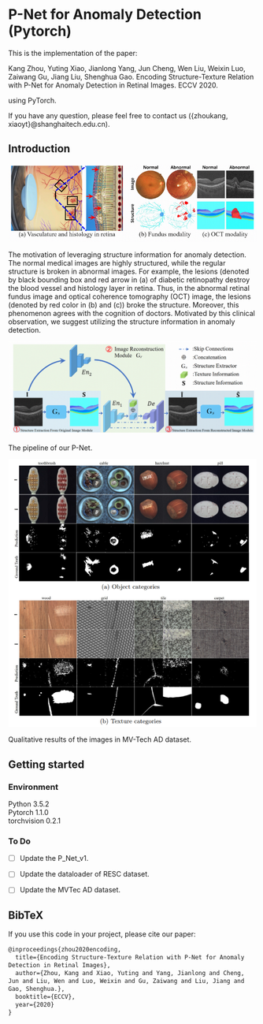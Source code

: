 # P-Net for Anomaly Detection (Pytorch)

This is the implementation of the paper:

Kang Zhou, Yuting Xiao, Jianlong Yang, Jun Cheng, Wen Liu, Weixin Luo, Zaiwang Gu, Jiang Liu, Shenghua Gao. Encoding Structure-Texture Relation with P-Net for Anomaly Detection in Retinal Images. ECCV 2020.

using PyTorch.

If you have any question, please feel free to contact us ({zhoukang, xiaoyt}@shanghaitech.edu.cn).


## Introduction

![avatar](figures/intro.png)

The motivation of leveraging structure information for anomaly detection. The normal medical images are highly structured, while the regular structure is broken in abnormal images. For example, the lesions (denoted by black bounding box and red arrow in (a) of diabetic retinopathy destroy the blood vessel and histology layer in retina. Thus, in the abnormal retinal fundus image and optical coherence tomography (OCT) image, the lesions (denoted by red color in (b) and (c)) broke the structure. Moreover, this phenomenon agrees with the cognition of doctors. Motivated by this clinical observation, we suggest utilizing the structure information in anomaly detection. 

![avatar](figures/method.png) 

The pipeline of our P-Net.

![avatar](figures/mvtech.png)      
                           
Qualitative results of the images in MV-Tech AD dataset.


## Getting started

### Environment
Python 3.5.2  
Pytorch 1.1.0  
torchvision 0.2.1

### To Do
- [ ] Update the P_Net_v1.

- [ ] Update the dataloader of RESC dataset. 

- [ ] Update the MVTec AD dataset.

<!--### Getting the datasets-->

<!--The PF-Pascal dataset (used for training and evaluation) can be downloaded and unzipped by browsing to the `datasets/pf-pascal/` folder and running `download.sh`.-->

<!--The PF-Willow and TSS dataset (used for evaluation) can be downloaded by browsing to the `datasets/` folder and run `download_datasets.py`. The datasets will be under `datasets/proposal-flow-willow` and `datasets/tss`-->



<!--### Getting the trained models-->

<!--The trained models trained on PF-Pascal (`best_dccnet.pth.tar`) can be dowloaded by browsing to the `trained_models/` folder and running `download.sh` (comming soon).-->


<!--## Training-->

<!--To train a model, run `train_dccnet.sh` under `scripts` folder to reproduce our results.-->


<!--## Evaluation-->

<!--Evaluation for PF-Pascal and PF-Willow is implemented in the `eval_pf_pascal.py` and `eval_pf_willow.py` file respectively. You can run the evaluation in the following way: -->

<!--```bash-->
<!--python eval_pf_pascal.py --checkpoint trained_models/[checkpoint name]-->
<!--```-->

<!--Evaluation for TSS is implemented in the `eval_tss.py` file. You can run the evaluation in the following way: -->

<!--```bash-->
<!--python eval_tss.py --checkpoint trained_models/[checkpoint name]-->
<!--```-->

<!--This will generate a series of flow files in the `datasets/dccnet_results` folder that then need to be fed to the TSS evaluation Matlab code. -->
<!--In order to run the Matlab evaluation, you need to clone the [TSS repo](https://github.com/t-taniai/TSS_CVPR2016_EvaluationKit) and follow the corresponding instructions.-->

<!--## Acknwoledgement-->

<!--We borrow tons of code from [NC-Net](https://github.com/ignacio-rocco/ncnet) and [WeakAlign](https://github.com/ignacio-rocco/weakalign).-->

## BibTeX 


If you use this code in your project, please cite our paper:
````
@inproceedings{zhou2020encoding,
  title={Encoding Structure-Texture Relation with P-Net for Anomaly Detection in Retinal Images},
  author={Zhou, Kang and Xiao, Yuting and Yang, Jianlong and Cheng, Jun and Liu, Wen and Luo, Weixin and Gu, Zaiwang and Liu, Jiang and Gao, Shenghua.},
  booktitle={ECCV},
  year={2020}
}
````


